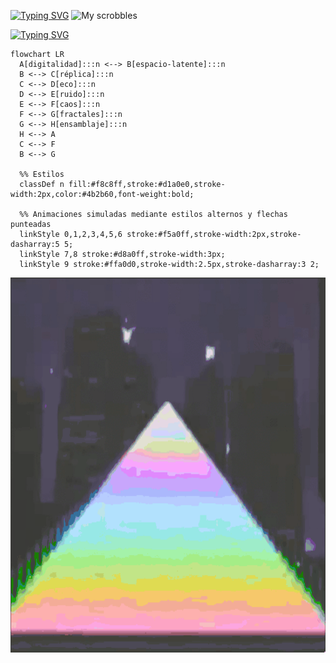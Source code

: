 [![Typing SVG](https://readme-typing-svg.demolab.com?font=Coral+Pixels&size=45&duration=3000&pause=1000&color=F7449C&repeat=false&width=510&height=70&lines=%C2%BFQu%C3%A9+estoy+escuchando%3F)](https://git.io/typing-svg)
![My scrobbles](https://lastfm-recently-played.vercel.app/api?user=ChrisRomm&width=500&header_style=compact_stats_only&show_user=footer&footer_style=normal&border_radius=15&bg_color=121418)

[![Typing SVG](https://readme-typing-svg.demolab.com?font=Coral+Pixels&size=50&duration=3000&pause=1000&color=F7449C&repeat=false&random=true&width=450&height=68&lines=El+yo+y+el+internet)](https://git.io/typing-svg)

```mermaid
flowchart LR
  A[digitalidad]:::n <--> B[espacio-latente]:::n
  B <--> C[réplica]:::n
  C <--> D[eco]:::n
  D <--> E[ruido]:::n
  E <--> F[caos]:::n
  F <--> G[fractales]:::n
  G <--> H[ensamblaje]:::n
  H <--> A
  C <--> F
  B <--> G

  %% Estilos 
  classDef n fill:#f8c8ff,stroke:#d1a0e0,stroke-width:2px,color:#4b2b60,font-weight:bold;

  %% Animaciones simuladas mediante estilos alternos y flechas punteadas
  linkStyle 0,1,2,3,4,5,6 stroke:#f5a0ff,stroke-width:2px,stroke-dasharray:5 5;
  linkStyle 7,8 stroke:#d8a0ff,stroke-width:3px;
  linkStyle 9 stroke:#ffa0d0,stroke-width:2.5px,stroke-dasharray:3 2;
```


<p align="center">
  <img src="/nobodyhere.gif" alt="caos digital" width="700" height="600"/>
</p>

